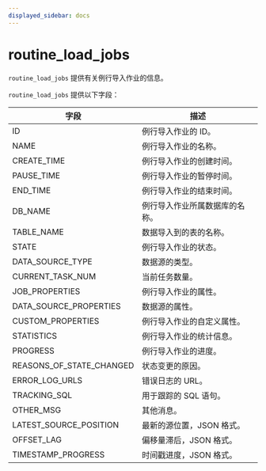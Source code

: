 ```yaml
---
displayed_sidebar: docs
---
```


# routine_load_jobs

`routine_load_jobs` 提供有关例行导入作业的信息。

`routine_load_jobs` 提供以下字段：

| **字段**                 | **描述**                                         |
| ------------------------ | ------------------------------------------------ |
| ID                       | 例行导入作业的 ID。                              |
| NAME                     | 例行导入作业的名称。                             |
| CREATE_TIME              | 例行导入作业的创建时间。                         |
| PAUSE_TIME               | 例行导入作业的暂停时间。                         |
| END_TIME                 | 例行导入作业的结束时间。                         |
| DB_NAME                  | 例行导入作业所属数据库的名称。                   |
| TABLE_NAME               | 数据导入到的表的名称。                           |
| STATE                    | 例行导入作业的状态。                             |
| DATA_SOURCE_TYPE         | 数据源的类型。                                   |
| CURRENT_TASK_NUM         | 当前任务数量。                                   |
| JOB_PROPERTIES           | 例行导入作业的属性。                             |
| DATA_SOURCE_PROPERTIES   | 数据源的属性。                                   |
| CUSTOM_PROPERTIES        | 例行导入作业的自定义属性。                       |
| STATISTICS               | 例行导入作业的统计信息。                         |
| PROGRESS                 | 例行导入作业的进度。                             |
| REASONS_OF_STATE_CHANGED | 状态变更的原因。                                 |
| ERROR_LOG_URLS           | 错误日志的 URL。                                 |
| TRACKING_SQL             | 用于跟踪的 SQL 语句。                            |
| OTHER_MSG                | 其他消息。                                       |
| LATEST_SOURCE_POSITION   | 最新的源位置，JSON 格式。                        |
| OFFSET_LAG               | 偏移量滞后，JSON 格式。                          |
| TIMESTAMP_PROGRESS       | 时间戳进度，JSON 格式。                          |
